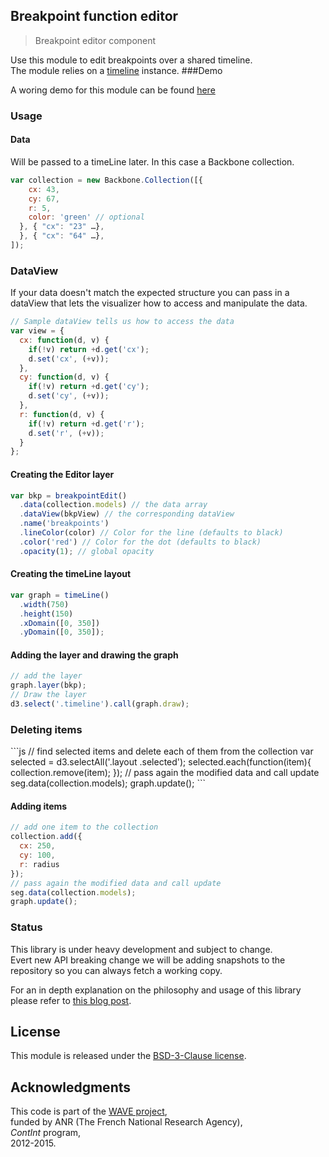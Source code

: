 ## Breakpoint function editor

> Breakpoint editor component

Use this module to edit breakpoints over a shared timeline.  
The module relies on a [timeline](https://github.com/Ircam-RnD/timeLine) instance.
###Demo

A woring demo for this module can be found [here](https://ircam-rnd.github.io/breakpoint-edit)
### Usage

#### Data
Will be passed to a timeLine later. In this case a Backbone collection.

```js
var collection = new Backbone.Collection([{
    cx: 43,
    cy: 67,
    r: 5,
    color: 'green' // optional
  }, { "cx": "23" …},
  }, { "cx": "64" …},
]);
```

### DataView
If your data doesn't match the expected structure you can pass in a dataView that lets the visualizer how to access and manipulate the data.

```js
// Sample dataView tells us how to access the data
var view = {
  cx: function(d, v) {
    if(!v) return +d.get('cx');
    d.set('cx', (+v));
  },
  cy: function(d, v) {
    if(!v) return +d.get('cy');
    d.set('cy', (+v));
  },
  r: function(d, v) {
    if(!v) return +d.get('r');
    d.set('r', (+v));
  }
};
```

#### Creating the Editor layer
```js
var bkp = breakpointEdit()
  .data(collection.models) // the data array
  .dataView(bkpView) // the corresponding dataView
  .name('breakpoints')
  .lineColor(color) // Color for the line (defaults to black)
  .color('red') // Color for the dot (defaults to black)
  .opacity(1); // global opacity
```

#### Creating the timeLine layout
```js
var graph = timeLine()
  .width(750)
  .height(150)
  .xDomain([0, 350])
  .yDomain([0, 350]);
```

#### Adding the layer and drawing the graph
```js
// add the layer
graph.layer(bkp);
// Draw the layer
d3.select('.timeline').call(graph.draw);
```

<h3 id="deleting">Deleting items</h3>
```js
// find selected items and delete each of them from the collection
var selected = d3.selectAll('.layout .selected');
selected.each(function(item){
  collection.remove(item);
});
// pass again the modified data and call update
seg.data(collection.models);
graph.update();
```

#### Adding items

```js
// add one item to the collection
collection.add({
  cx: 250,
  cy: 100,
  r: radius
});
// pass again the modified data and call update
seg.data(collection.models);
graph.update();
```
### Status

This library is under heavy development and subject to change.  
Evert new API breaking change we will be adding snapshots to the repository so you can always fetch a working copy.

For an in depth  explanation on the philosophy and usage of this library please refer to [this blog post](http://wave.ircam.fr/publications/visual-tools/).
## License
This module is released under the [BSD-3-Clause license](http://opensource.org/licenses/BSD-3-Clause).
## Acknowledgments
This code is part of the [WAVE project](http://wave.ircam.fr),  
funded by ANR (The French National Research Agency),  
_ContInt_ program,  
2012-2015.